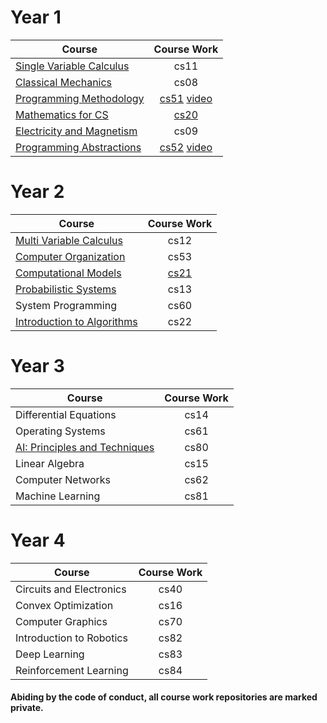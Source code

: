 
# Year 1

| Course                         | Course Work                    |
| -------------------------------|:------------------------------:|
| [Single Variable Calculus](https://www.youtube.com/playlist?list=PL590CCC2BC5AF3BC1)       | cs11                           | 
| [Classical Mechanics](https://www.youtube.com/playlist?list=PLyQSN7X0ro203puVhQsmCj9qhlFQ-As8e)            | cs08                           | 
| [Programming Methodology](https://www.youtube.com/playlist?list=PL84A56BC7F4A1F852) | [cs51](../../../cs51) [video](https://www.youtube.com/playlist?list=PLCwhEUEY836bKjm_6aR29XU0ygJLSGVCu)          |
| [Mathematics for CS](https://www.youtube.com/playlist?list=PLB7540DEDD482705B)                 | [cs20](../../../cs20)          | 
| [Electricity and Magnetism](https://www.youtube.com/playlist?list=PLyQSN7X0ro2314mKyUiOILaOC2hk6Pc3j)     | cs09                           |  
| [Programming Abstractions](https://www.youtube.com/playlist?list=PLFE6E58F856038C69)  | [cs52](../../../cs52) [video](https://www.youtube.com/playlist?list=PLCwhEUEY836Y1AKpJOiH8HG5hZr_pRrVr)          |

# Year 2

| Course                         | Course Work   |
| -------------------------------|:------------------------------:|
| [Multi Variable Calculus](https://www.youtube.com/playlist?list=PL4C4C8A7D06566F38)        | cs12                           |
| [Computer Organization](https://www.youtube.com/playlist?list=PL9D558D49CA734A02)               | cs53                          | 
| [Computational Models](https://www.youtube.com/playlist?list=PLUl4u3cNGP619EG1wp0kT-7rDE_Az5TNd)            | [cs21](../../../cs21)          | 
| [Probabilistic Systems](https://www.youtube.com/playlist?list=PLUl4u3cNGP60A3XMwZ5sep719_nh95qOe)          | cs13                           |  
| System Programming             | cs60          |
| [Introduction to Algorithms](https://www.youtube.com/playlist?list=PLUl4u3cNGP61Oq3tWYp6V_F-5jb5L2iHb)  | cs22                  | 

# Year 3

| Course                         | Course Work   |
| -------------------------------|:-------------:|
| Differential Equations         | cs14          |
| Operating Systems              | cs61          |
| [AI: Principles and Techniques](https://www.youtube.com/playlist?list=PLoROMvodv4rO1NB9TD4iUZ3qghGEGtqNX)  | cs80              |
| Linear Algebra                 | cs15          | 
| Computer Networks              | cs62
| Machine Learning               | cs81          | 

# Year 4

| Course                         | Course Work   |
| -------------------------------|:-------------:|
| Circuits and Electronics       | cs40          | 
| Convex Optimization            | cs16          | 
| Computer Graphics              | cs70          | 
| Introduction to Robotics       | cs82          | 
| Deep Learning                  | cs83          | 
| Reinforcement Learning         | cs84          |



#### Abiding by the code of conduct, all course work repositories are marked private.
